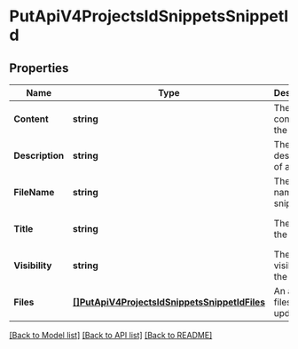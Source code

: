 # PutApiV4ProjectsIdSnippetsSnippetId

## Properties
Name | Type | Description | Notes
------------ | ------------- | ------------- | -------------
**Content** | **string** | The content of the snippet | [optional] [default to null]
**Description** | **string** | The description of a snippet | [optional] [default to null]
**FileName** | **string** | The file name of the snippet | [optional] [default to null]
**Title** | **string** | The title of the snippet | [optional] [default to null]
**Visibility** | **string** | The visibility of the snippet | [optional] [default to null]
**Files** | [**[]PutApiV4ProjectsIdSnippetsSnippetIdFiles**](putApiV4ProjectsIdSnippetsSnippetId_files.md) | An array of files to update | [optional] [default to null]

[[Back to Model list]](../README.md#documentation-for-models) [[Back to API list]](../README.md#documentation-for-api-endpoints) [[Back to README]](../README.md)


